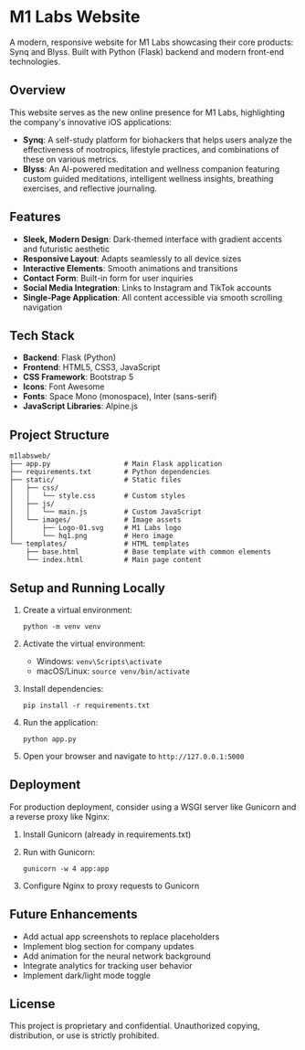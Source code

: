 # M1 Labs Website

A modern, responsive website for M1 Labs showcasing their core products: Synq and Blyss. Built with Python (Flask) backend and modern front-end technologies.

## Overview

This website serves as the new online presence for M1 Labs, highlighting the company's innovative iOS applications:

- **Synq**: A self-study platform for biohackers that helps users analyze the effectiveness of nootropics, lifestyle practices, and combinations of these on various metrics.
- **Blyss**: An AI-powered meditation and wellness companion featuring custom guided meditations, intelligent wellness insights, breathing exercises, and reflective journaling.

## Features

- **Sleek, Modern Design**: Dark-themed interface with gradient accents and futuristic aesthetic
- **Responsive Layout**: Adapts seamlessly to all device sizes
- **Interactive Elements**: Smooth animations and transitions
- **Contact Form**: Built-in form for user inquiries
- **Social Media Integration**: Links to Instagram and TikTok accounts
- **Single-Page Application**: All content accessible via smooth scrolling navigation

## Tech Stack

- **Backend**: Flask (Python)
- **Frontend**: HTML5, CSS3, JavaScript
- **CSS Framework**: Bootstrap 5
- **Icons**: Font Awesome
- **Fonts**: Space Mono (monospace), Inter (sans-serif)
- **JavaScript Libraries**: Alpine.js

## Project Structure

```
m1labsweb/
├── app.py                  # Main Flask application
├── requirements.txt        # Python dependencies
├── static/                 # Static files
│   ├── css/
│   │   └── style.css       # Custom styles
│   ├── js/
│   │   └── main.js         # Custom JavaScript
│   └── images/             # Image assets
│       ├── Logo-01.svg     # M1 Labs logo
│       └── hq1.png         # Hero image
└── templates/              # HTML templates
    ├── base.html           # Base template with common elements
    └── index.html          # Main page content
```

## Setup and Running Locally

1. Create a virtual environment:
   ```
   python -m venv venv
   ```

2. Activate the virtual environment:
   - Windows: `venv\Scripts\activate`
   - macOS/Linux: `source venv/bin/activate`

3. Install dependencies:
   ```
   pip install -r requirements.txt
   ```

4. Run the application:
   ```
   python app.py
   ```

5. Open your browser and navigate to `http://127.0.0.1:5000`

## Deployment

For production deployment, consider using a WSGI server like Gunicorn and a reverse proxy like Nginx:

1. Install Gunicorn (already in requirements.txt)
2. Run with Gunicorn:
   ```
   gunicorn -w 4 app:app
   ```

3. Configure Nginx to proxy requests to Gunicorn

## Future Enhancements

- Add actual app screenshots to replace placeholders
- Implement blog section for company updates
- Add animation for the neural network background
- Integrate analytics for tracking user behavior
- Implement dark/light mode toggle

## License

This project is proprietary and confidential. Unauthorized copying, distribution, or use is strictly prohibited.
